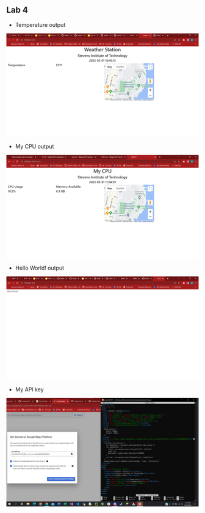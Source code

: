 ## Lab 4
  * Temperature output

![Fig. 1](Images/temp.png)

  * My CPU output

![Fig. 2](Images/mycpu.png)

  * Hello World! output

![Fig. 3](Images/hellow.png)

  * My API key

![Fig. 3](Images/api.png)

